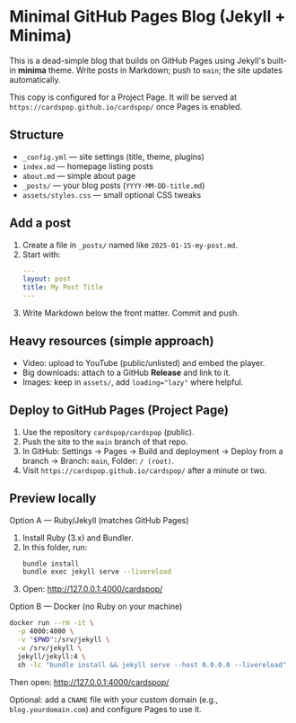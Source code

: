 # Minimal GitHub Pages Blog (Jekyll + Minima)

This is a dead-simple blog that builds on GitHub Pages using Jekyll's built-in **minima** theme. Write posts in Markdown; push to `main`; the site updates automatically.

This copy is configured for a Project Page.
It will be served at `https://cardspop.github.io/cardspop/` once Pages is enabled.

## Structure

- `_config.yml` — site settings (title, theme, plugins)
- `index.md` — homepage listing posts
- `about.md` — simple about page
- `_posts/` — your blog posts (`YYYY-MM-DD-title.md`)
- `assets/styles.css` — small optional CSS tweaks

## Add a post

1. Create a file in `_posts/` named like `2025-01-15-my-post.md`.
2. Start with:
   ```yaml
   ---
   layout: post
   title: My Post Title
   ---
   ```
3. Write Markdown below the front matter. Commit and push.

## Heavy resources (simple approach)

- Video: upload to YouTube (public/unlisted) and embed the player.
- Big downloads: attach to a GitHub **Release** and link to it.
- Images: keep in `assets/`, add `loading="lazy"` where helpful.

## Deploy to GitHub Pages (Project Page)

1. Use the repository `cardspop/cardspop` (public).
2. Push the site to the `main` branch of that repo.
3. In GitHub: Settings → Pages → Build and deployment → Deploy from a branch → Branch: `main`, Folder: `/ (root)`.
4. Visit `https://cardspop.github.io/cardspop/` after a minute or two.

## Preview locally

Option A — Ruby/Jekyll (matches GitHub Pages)

1. Install Ruby (3.x) and Bundler.
2. In this folder, run:
   ```bash
   bundle install
   bundle exec jekyll serve --livereload
   ```
3. Open: http://127.0.0.1:4000/cardspop/

Option B — Docker (no Ruby on your machine)

```bash
docker run --rm -it \
  -p 4000:4000 \
  -v "$PWD":/srv/jekyll \
  -w /srv/jekyll \
  jekyll/jekyll:4 \
  sh -lc "bundle install && jekyll serve --host 0.0.0.0 --livereload"
```
Then open: http://127.0.0.1:4000/cardspop/

Optional: add a `CNAME` file with your custom domain (e.g., `blog.yourdomain.com`) and configure Pages to use it.
